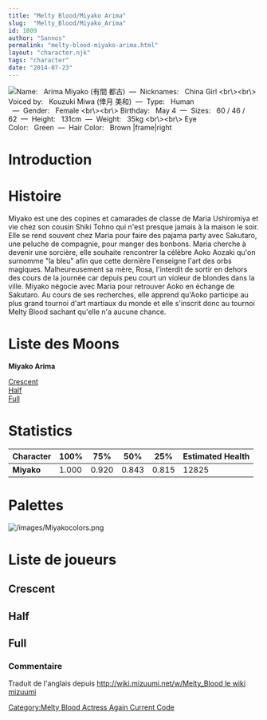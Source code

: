 ```yaml
---
title: "Melty Blood/Miyako Arima"
slug:  "Melty_Blood/Miyako_Arima"
id: 1809
author: "Sannos"
permalink: "melty-blood-miyako-arima.html"
layout: "character.njk"
tags: "character"
date: "2014-07-23"
---
```


![ **Name:**   Arima Miyako (有間 都古)  —  **Nicknames:**   China Girl
\<br\\\>\<br\\\> **Voiced by:**   Kouzuki Miwa (倖月
美和)  —  **Type:**   Human   —  **Gender:**   Female \<br\\\>\<br\\\>
**Birthday:**   May 4  —  **Sizes:**   60 / 46 /
62  —  **Height:**   131cm  —  **Weight:**   35kg \<br\\\>\<br\\\> **Eye
Color:**   Green  —  **Hair Color:**   Brown
\|frame\|right](/images/Miyako0.png " Name:   Arima Miyako (有間 都古)  —  Nicknames:   China Girl <br\><br\> Voiced by:   Kouzuki Miwa (倖月 美和)  —  Type:   Human   —  Gender:   Female <br\><br\> Birthday:   May 4  —  Sizes:   60 / 46 / 62  —  Height:   131cm  —  Weight:   35kg <br\><br\> Eye Color:   Green  —  Hair Color:   Brown |frame|right")

# Introduction

# Histoire

Miyako est une des copines et camarades de classe de Maria Ushiromiya et
vie chez son cousin Shiki Tohno qui n'est presque jamais à la maison le
soir. Elle se rend souvent chez Maria pour faire des pajama party avec
Sakutaro, une peluche de compagnie, pour manger des bonbons. Maria
cherche à devenir une sorcière, elle souhaite rencontrer la célèbre Aoko
Aozaki qu'on surnomme "la bleu" afin que cette dernière l'enseigne l'art
des orbs magiques. Malheureusement sa mère, Rosa, l'interdit de sortir
en dehors des cours de la journée car depuis peu court un violeur de
blondes dans la ville. Miyako négocie avec Maria pour retrouver Aoko en
échange de Sakutaro. Au cours de ses recherches, elle apprend qu'Aoko
participe au plus grand tournoi d'art martiaux du monde et elle
s'inscrit donc au tournoi Melty Blood sachant qu'elle n'a aucune chance.

# Liste des Moons

**Miyako Arima**

[Crescent](Melty_Blood/Miyako_Arima/Crescent_Moon "wikilink")  
[Half](Melty_Blood/Miyako_Arima/Half_Moon "wikilink")  
[Full](Melty_Blood/Miyako_Arima/Full_Moon "wikilink")  

# Statistics

| Character  | 100%  | 75%   | 50%   | 25%   | Estimated Health |
|------------|-------|-------|-------|-------|------------------|
| **Miyako** | 1.000 | 0.920 | 0.843 | 0.815 | 12825            |

# Palettes

![](/images/Miyakocolors.png "/images/Miyakocolors.png")

# Liste de joueurs

## Crescent

## Half

## Full

### Commentaire

Traduit de l'anglais depuis [http://wiki.mizuumi.net/w/Melty_Blood le
wiki
mizuumi](http://wiki.mizuumi.net/w/Melty_Blood_le_wiki_mizuumi "wikilink")

[Category:Melty Blood Actress Again Current
Code](Category:Melty_Blood_Actress_Again_Current_Code "wikilink")
